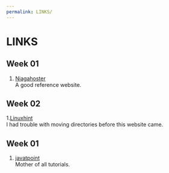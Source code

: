 ```yaml
---
permalink: LINKS/
---
```

[Linuxhint]: https://linuxhint.com/move-file-directory-linux/
[Niagahoster]: https://www.niagahoster.co.id/blog/git-tutorial-dasar/
[javatpoint]: https://www.javatpoint.com/linux-tutorial

# LINKS

## Week 01
1. [Niagahoster] <br>
A good reference website.

## Week 02

1.[Linuxhint]<br>
I had trouble with moving directories before this website came.

## Week 01
1. [javatpoint] <br>
Mother of all tutorials.
